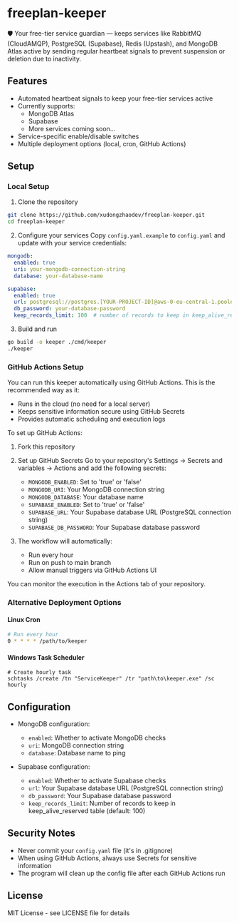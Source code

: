 # freeplan-keeper
🛡️ Your free-tier service guardian — keeps services like RabbitMQ (CloudAMQP), PostgreSQL (Supabase), Redis (Upstash), and MongoDB Atlas active by sending regular heartbeat signals to prevent suspension or deletion due to inactivity.

## Features

- Automated heartbeat signals to keep your free-tier services active
- Currently supports:
  - MongoDB Atlas
  - Supabase
  - More services coming soon...
- Service-specific enable/disable switches
- Multiple deployment options (local, cron, GitHub Actions)

## Setup

### Local Setup

1. Clone the repository
```bash
git clone https://github.com/xudongzhaodev/freeplan-keeper.git
cd freeplan-keeper
```

2. Configure your services
Copy `config.yaml.example` to `config.yaml` and update with your service credentials:
```yaml
mongodb:
  enabled: true
  uri: your-mongodb-connection-string
  database: your-database-name

supabase:
  enabled: true
  url: postgresql://postgres.[YOUR-PROJECT-ID]@aws-0-eu-central-1.pooler.supabase.com:6543/postgres
  db_password: your-database-password
  keep_records_limit: 100  # number of records to keep in keep_alive_reserved table
```

3. Build and run
```bash
go build -o keeper ./cmd/keeper
./keeper
```

### GitHub Actions Setup

You can run this keeper automatically using GitHub Actions. This is the recommended way as it:
- Runs in the cloud (no need for a local server)
- Keeps sensitive information secure using GitHub Secrets
- Provides automatic scheduling and execution logs

To set up GitHub Actions:

1. Fork this repository

2. Set up GitHub Secrets
   Go to your repository's Settings -> Secrets and variables -> Actions and add the following secrets:

   - `MONGODB_ENABLED`: Set to 'true' or 'false'
   - `MONGODB_URI`: Your MongoDB connection string
   - `MONGODB_DATABASE`: Your database name
   - `SUPABASE_ENABLED`: Set to 'true' or 'false'
   - `SUPABASE_URL`: Your Supabase database URL (PostgreSQL connection string)
   - `SUPABASE_DB_PASSWORD`: Your Supabase database password

3. The workflow will automatically:
   - Run every hour
   - Run on push to main branch
   - Allow manual triggers via GitHub Actions UI

You can monitor the execution in the Actions tab of your repository.

### Alternative Deployment Options

#### Linux Cron
```bash
# Run every hour
0 * * * * /path/to/keeper
```

#### Windows Task Scheduler
```batch
# Create hourly task
schtasks /create /tn "ServiceKeeper" /tr "path\to\keeper.exe" /sc hourly
```

## Configuration

- MongoDB configuration:
  - `enabled`: Whether to activate MongoDB checks
  - `uri`: MongoDB connection string
  - `database`: Database name to ping

- Supabase configuration:
  - `enabled`: Whether to activate Supabase checks
  - `url`: Your Supabase database URL (PostgreSQL connection string)
  - `db_password`: Your Supabase database password
  - `keep_records_limit`: Number of records to keep in keep_alive_reserved table (default: 100)

## Security Notes

- Never commit your `config.yaml` file (it's in .gitignore)
- When using GitHub Actions, always use Secrets for sensitive information
- The program will clean up the config file after each GitHub Actions run

## License

MIT License - see LICENSE file for details

